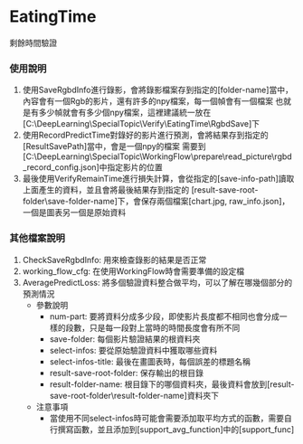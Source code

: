 # EatingTime
剩餘時間驗證

### 使用說明
1. 使用SaveRgbdInfo進行錄影，會將錄影檔案存到指定的[folder-name]當中，內容會有一個Rgb的影片，還有許多的npy檔案，每一個幀會有一個檔案
也就是有多少幀就會有多少個npy檔案，這裡建議統一放在[C:\DeepLearning\SpecialTopic\Verify\EatingTime\RgbdSave]下
2. 使用RecordPredictTime對錄好的影片進行預測，會將結果存到指定的[ResultSavePath]當中，會是一個npy的檔案
   需要到[C:\DeepLearning\SpecialTopic\WorkingFlow\prepare\read_picture\rgbd_record_config.json]中指定影片的位置
3. 最後使用VerifyRemainTime進行損失計算，會從指定的[save-info-path]讀取上面產生的資料，並且會將最後結果存到指定的
   [result-save-root-folder\save-folder-name]下，會保存兩個檔案[chart.jpg, raw_info.json]，一個是圖表另一個是原始資料

### 其他檔案說明
1. CheckSaveRgbdInfo: 用來檢查錄影的結果是否正常
2. working_flow_cfg: 在使用WorkingFlow時會需要準備的設定檔
3. AveragePredictLoss: 將多個驗證資料整合做平均，可以了解在哪幾個部分的預測情況
   - 參數說明
      - num-part: 要將資料分成多少段，即使影片長度都不相同也會分成一樣的段數，只是每一段對上當時的時間長度會有所不同
      - save-folder: 每個影片驗證結果的根資料夾
      - select-infos: 要從原始驗證資料中獲取哪些資料
      - select-infos-title: 最後在畫圖表時，每個誤差的標題名稱
      - result-save-root-folder: 保存輸出的根目錄
      - result-folder-name: 根目錄下的哪個資料夾，最後資料會放到[result-save-root-folder\result-folder-name]資料夾下
   - 注意事項
     - 當使用不同select-infos時可能會需要添加取平均方式的函數，需要自行撰寫函數，並且添加到[support_avg_function]中的[support_func]
